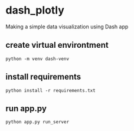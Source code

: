 # dash_plotly
Making a simple data visualization using Dash app

## create virtual environtment
`python -m venv dash-venv`

## install requirements
`python install -r requirements.txt`

## run app.py
`python app.py run_server`
